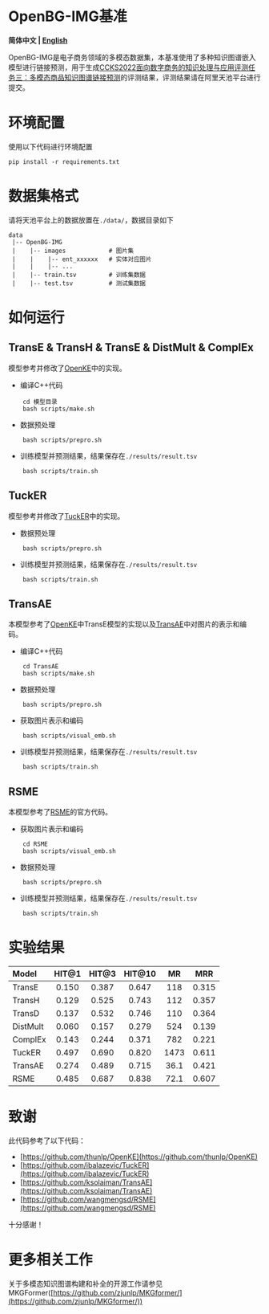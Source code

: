 # OpenBG-IMG基准

<p align="left">
    <b> 简体中文 | <a href="https://github.com/OpenBGBenchmark/OpenBG-IMG/blob/main/README_EN.md">English</a> </b>
</p>

OpenBG-IMG是电子商务领域的多模态数据集，本基准使用了多种知识图谱嵌入模型进行链接预测，用于生成[CCKS2022面向数字商务的知识处理与应用评测任务三：多模态商品知识图谱链接预测](https://tianchi.aliyun.com/competition/entrance/531957/introduction)的评测结果，评测结果请在阿里天池平台进行提交。

# 环境配置

使用以下代码进行环境配置
```
pip install -r requirements.txt
```

# 数据集格式

请将天池平台上的数据放置在`./data/`，数据目录如下

```
data
 |-- OpenBG-IMG
 |    |-- images            # 图片集
 |    |    |-- ent_xxxxxx   # 实体对应图片
 |    |    |-- ...
 |    |-- train.tsv         # 训练集数据
 |    |-- test.tsv          # 测试集数据
```

# 如何运行


## TransE & TransH & TransE & DistMult & ComplEx

模型参考并修改了[OpenKE](https://github.com/thunlp/OpenKE)中的实现。

- 编译C++代码

```shell
    cd 模型目录
    bash scripts/make.sh
```

- 数据预处理

```shell
    bash scripts/prepro.sh
```

- 训练模型并预测结果，结果保存在`./results/result.tsv`


```shell
    bash scripts/train.sh
```

## TuckER

模型参考并修改了[TuckER](https://github.com/ibalazevic/TuckER)中的实现。

- 数据预处理

```shell
    bash scripts/prepro.sh
```

- 训练模型并预测结果，结果保存在`./results/result.tsv`


```shell
    bash scripts/train.sh
```

## TransAE

本模型参考了[OpenKE](https://github.com/thunlp/OpenKE)中TransE模型的实现以及[TransAE](https://github.com/ksolaiman/TransAE)中对图片的表示和编码。

- 编译C++代码

```shell
    cd TransAE
    bash scripts/make.sh
```

- 数据预处理

```shell
    bash scripts/prepro.sh
```

- 获取图片表示和编码


```shell
    bash scripts/visual_emb.sh
```

- 训练模型并预测结果，结果保存在`./results/result.tsv`


```shell
    bash scripts/train.sh
```

## RSME

本模型参考了[RSME](https://github.com/wangmengsd/RSME)的官方代码。

- 获取图片表示和编码

```shell
    cd RSME
    bash scripts/visual_emb.sh
```

- 数据预处理

```shell
    bash scripts/prepro.sh
```

- 训练模型并预测结果，结果保存在`./results/result.tsv`

```shell
    bash scripts/train.sh
```

# 实验结果

|Model		|HIT@1  |HIT@3 |HIT@10| MR  | MRR |
|:-		|:-:	|:-:   |:-:   |:-:  |:-:  |
|TransE	    |0.150  |0.387 |0.647 |118  |0.315|
|TransH 	|0.129  |0.525 |0.743 |112  |0.357|
|TransD	    |0.137  |0.532 |0.746 |110  |0.364|
|DistMult	|0.060  |0.157 |0.279 |524  |0.139|
|ComplEx	|0.143  |0.244 |0.371 |782  |0.221|
|TuckER	    |0.497  |0.690 |0.820 |1473 |0.611|
|TransAE	|0.274  |0.489 |0.715 |36.1 |0.421|
|RSME       |0.485  |0.687 |0.838 |72.1 |0.607|

# 致谢

此代码参考了以下代码：

- [https://github.com/thunlp/OpenKE](https://github.com/thunlp/OpenKE)
- [https://github.com/ibalazevic/TuckER](https://github.com/ibalazevic/TuckER)
- [https://github.com/ksolaiman/TransAE](https://github.com/ksolaiman/TransAE)
- [https://github.com/wangmengsd/RSME](https://github.com/wangmengsd/RSME)

十分感谢！

# 更多相关工作

关于多模态知识图谱构建和补全的开源工作请参见MKGFormer([https://github.com/zjunlp/MKGformer/](https://github.com/zjunlp/MKGformer/))
